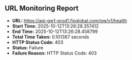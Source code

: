 ## URL Monitoring Report

- **URL:** https://api-gw1-prod1.fisglobal.com/gw/v1/health
- **Start Time:** 2025-10-12T13:26:28.357412
- **End Time:** 2025-10-12T13:26:28.458799
- **Total Time Taken:** 0.101387 seconds
- **HTTP Status Code:** 403
- **Status:** Failure
- **Failure Reason:** HTTP Status Code: 403
